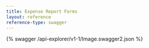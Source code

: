 ```yaml
---
title: Expense Report Forms
layout: reference
reference-type: swagger
---
```


{% swagger /api-explorer/v1-1/Image.swagger2.json %}
